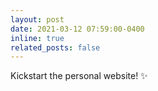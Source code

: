 ```yaml
---
layout: post
date: 2021-03-12 07:59:00-0400
inline: true
related_posts: false
---
```



Kickstart the personal website! :sparkles:
